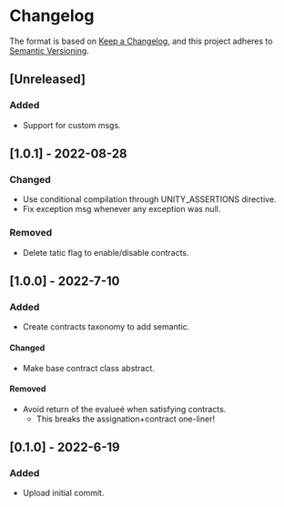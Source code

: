 # Changelog
The format is based on [Keep a Changelog](https://keepachangelog.com/en/1.0.0/),
and this project adheres to [Semantic Versioning](https://semver.org/spec/v2.0.0.html).

## [Unreleased]

### Added
- Support for custom msgs.

## [1.0.1] - 2022-08-28

### Changed
- Use conditional compilation through UNITY_ASSERTIONS directive.
- Fix exception msg whenever any exception was null.

### Removed
- Delete tatic flag to enable/disable contracts.

## [1.0.0] - 2022-7-10
### Added
- Create contracts taxonomy to add semantic.

#### Changed
- Make base contract class abstract.

#### Removed
- Avoid return of the evalueé when satisfying contracts.
  - This breaks the assignation+contract one-liner!

## [0.1.0] - 2022-6-19
### Added
- Upload initial commit.